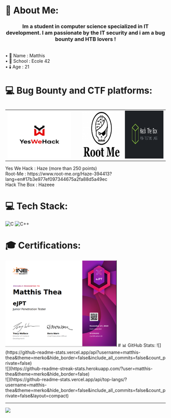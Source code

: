 # 💫 About Me:
<h3 align="center">Im a student in computer science specialized in IT development. I am passionate by the IT security and i am a bug bounty and HTB lovers !</h3><br>
• 🧑 Name : Matthis<br>
• 🏫 School : Ecole 42<br>
• 🕯️ Age : 21

# 💻 Bug Bounty and CTF platforms:
<table width="100%" align="left">
    <tr>
        <td align="left">
            <img width="200" height="150" alt="YesWeHack" style="margin-right: 100px;" src="https://github.com/matthis-thea/matthis-thea/blob/main/pictures/yeswehack.png">
        </td>
        <td align="center">
            <img width="200" height="150" alt="RootMe" src="https://github.com/matthis-thea/matthis-thea/blob/main/pictures/root-me.png">
        </td>
        <td align="right">
            <img width="200" height="150" alt="HackTheBox" src="https://github.com/matthis-thea/matthis-thea/blob/main/pictures/Hack-The-Box-logo.png">
        </td>
    </tr>
</table>

<div style="display:flex">
<img width="200" height="150" alt="YesWeHack" style="margin-right: 100px;" src="https://github.com/matthis-thea/matthis-thea/blob/main/pictures/yeswehack.png">
<img width="200" height="150" alt="RootMe" src="https://github.com/matthis-thea/matthis-thea/blob/main/pictures/root-me.png">
<img width="200" height="150" alt="HackTheBox" src="https://github.com/matthis-thea/matthis-thea/blob/main/pictures/Hack-The-Box-logo.png">
</div>
Yes We Hack : Haze (more than 250 points)<br>
Root-Me : https://www.root-me.org/Haze-394413?lang=en#17b3e977ef097344675a2fa88d5a49ec<br>
Hack The Box : Hazeee<br>

# 💻 Tech Stack:
![C](https://img.shields.io/badge/c-%2300599C.svg?style=for-the-badge&logo=c&logoColor=white) ![C++](https://img.shields.io/badge/c++-%2300599C.svg?style=for-the-badge&logo=c%2B%2B&logoColor=white)
# 🎓 Certifications:
<img width="350" alt="EJPTV2" src="https://github.com/matthis-thea/matthis-thea/blob/main/pictures/EJPTV2.png">
# 📊 GitHub Stats:
![](https://github-readme-stats.vercel.app/api?username=matthis-thea&theme=merko&hide_border=false&include_all_commits=false&count_private=false)<br/>
![](https://github-readme-streak-stats.herokuapp.com/?user=matthis-thea&theme=merko&hide_border=false)<br/>
![](https://github-readme-stats.vercel.app/api/top-langs/?username=matthis-thea&theme=merko&hide_border=false&include_all_commits=false&count_private=false&layout=compact)

---
[![](https://visitcount.itsvg.in/api?id=matthis-thea&icon=0&color=0)](https://visitcount.itsvg.in)
